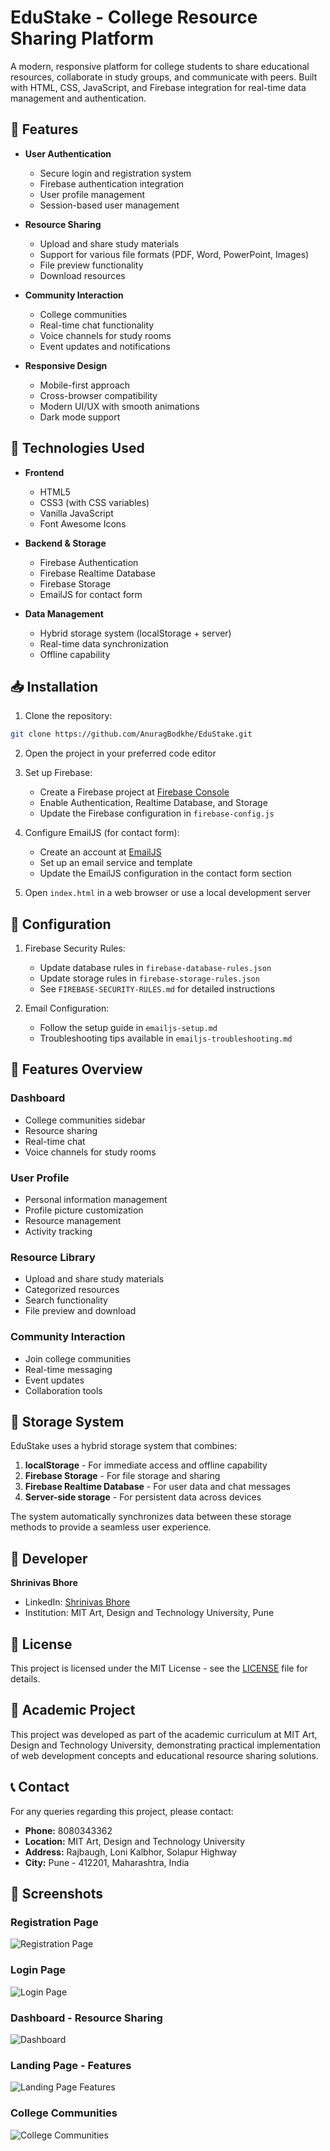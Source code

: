 # EduStake - College Resource Sharing Platform

A modern, responsive platform for college students to share educational resources, collaborate in study groups, and communicate with peers. Built with HTML, CSS, JavaScript, and Firebase integration for real-time data management and authentication.

## 🌟 Features

- **User Authentication**
  - Secure login and registration system
  - Firebase authentication integration
  - User profile management
  - Session-based user management

- **Resource Sharing**
  - Upload and share study materials
  - Support for various file formats (PDF, Word, PowerPoint, Images)
  - File preview functionality
  - Download resources

- **Community Interaction**
  - College communities
  - Real-time chat functionality
  - Voice channels for study rooms
  - Event updates and notifications

- **Responsive Design**
  - Mobile-first approach
  - Cross-browser compatibility
  - Modern UI/UX with smooth animations
  - Dark mode support

## 🚀 Technologies Used

- **Frontend**
  - HTML5
  - CSS3 (with CSS variables)
  - Vanilla JavaScript
  - Font Awesome Icons

- **Backend & Storage**
  - Firebase Authentication
  - Firebase Realtime Database
  - Firebase Storage
  - EmailJS for contact form

- **Data Management**
  - Hybrid storage system (localStorage + server)
  - Real-time data synchronization
  - Offline capability

## 📥 Installation

1. Clone the repository:
```bash
git clone https://github.com/AnuragBodkhe/EduStake.git
```

2. Open the project in your preferred code editor

3. Set up Firebase:
   - Create a Firebase project at [Firebase Console](https://console.firebase.google.com/)
   - Enable Authentication, Realtime Database, and Storage
   - Update the Firebase configuration in `firebase-config.js`

4. Configure EmailJS (for contact form):
   - Create an account at [EmailJS](https://www.emailjs.com/)
   - Set up an email service and template
   - Update the EmailJS configuration in the contact form section

5. Open `index.html` in a web browser or use a local development server

## 🔧 Configuration

1. Firebase Security Rules:
   - Update database rules in `firebase-database-rules.json`
   - Update storage rules in `firebase-storage-rules.json`
   - See `FIREBASE-SECURITY-RULES.md` for detailed instructions

2. Email Configuration:
   - Follow the setup guide in `emailjs-setup.md`
   - Troubleshooting tips available in `emailjs-troubleshooting.md`

## 📱 Features Overview

### Dashboard
- College communities sidebar
- Resource sharing
- Real-time chat
- Voice channels for study rooms

### User Profile
- Personal information management
- Profile picture customization
- Resource management
- Activity tracking

### Resource Library
- Upload and share study materials
- Categorized resources
- Search functionality
- File preview and download

### Community Interaction
- Join college communities
- Real-time messaging
- Event updates
- Collaboration tools

## 💾 Storage System

EduStake uses a hybrid storage system that combines:

1. **localStorage** - For immediate access and offline capability
2. **Firebase Storage** - For file storage and sharing
3. **Firebase Realtime Database** - For user data and chat messages
4. **Server-side storage** - For persistent data across devices

The system automatically synchronizes data between these storage methods to provide a seamless user experience.

## 📝 Developer

**Shrinivas Bhore**
- LinkedIn: [Shrinivas Bhore](www.linkedin.com/in/shrinivas-bhore-169584205)
- Institution: MIT Art, Design and Technology University, Pune

## 📄 License

This project is licensed under the MIT License - see the [LICENSE](LICENSE) file for details.

## 🏫 Academic Project

This project was developed as part of the academic curriculum at MIT Art, Design and Technology University, demonstrating practical implementation of web development concepts and educational resource sharing solutions.

## 📞 Contact

For any queries regarding this project, please contact:
- **Phone:** 8080343362
- **Location:** MIT Art, Design and Technology University
- **Address:** Rajbaugh, Loni Kalbhor, Solapur Highway
- **City:** Pune - 412201, Maharashtra, India

## 📸 Screenshots

### Registration Page
![Registration Page](./assets/1233.png)

### Login Page
![Login Page](./assets/14225.png)

### Dashboard - Resource Sharing
![Dashboard](./assets/16262.png)

### Landing Page - Features
![Landing Page Features](./assets/162672.png)

### College Communities
![College Communities](./assets/156255.png)
